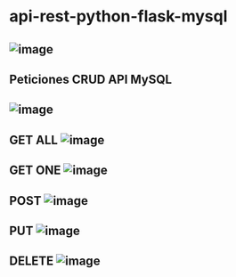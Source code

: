 # api-rest-python-flask-mysql

![image](https://user-images.githubusercontent.com/123897455/215477720-f5877314-e3c2-49f8-b831-89f587a16465.png)
----------------------------------------------------------------------------------------------------------------
Peticiones CRUD API MySQL
----------------------------------------------------------------------------------------------------------------
![image](https://user-images.githubusercontent.com/123897455/215478693-7f0b7e3a-3e03-4bfc-ad22-c7f8dc9a6539.png)
----------------------------------------------------------------------------------------------------------------
GET ALL 
![image](https://user-images.githubusercontent.com/123897455/215478095-cdd740cf-8704-4693-88e6-c6cde76e4214.png)
----------------------------------------------------------------------------------------------------------------
GET ONE
![image](https://user-images.githubusercontent.com/123897455/215478221-c7661a00-58ea-4417-a252-bfd6b2fbf179.png)
----------------------------------------------------------------------------------------------------------------
POST 
![image](https://user-images.githubusercontent.com/123897455/215478318-b3dff5f4-366b-48b1-991d-44cacb8cd3f7.png)
----------------------------------------------------------------------------------------------------------------
PUT
![image](https://user-images.githubusercontent.com/123897455/215478458-292bc79d-3e7a-4065-b107-6c7448dcc502.png)
----------------------------------------------------------------------------------------------------------------
DELETE
![image](https://user-images.githubusercontent.com/123897455/215478541-f451d11f-18a2-4ed2-9734-64fa5df0e0a0.png)
----------------------------------------------------------------------------------------------------------------
